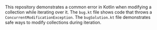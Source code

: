 This repository demonstrates a common error in Kotlin when modifying a collection while iterating over it.  The `bug.kt` file shows code that throws a `ConcurrentModificationException`.  The `bugSolution.kt` file demonstrates safe ways to modify collections during iteration.